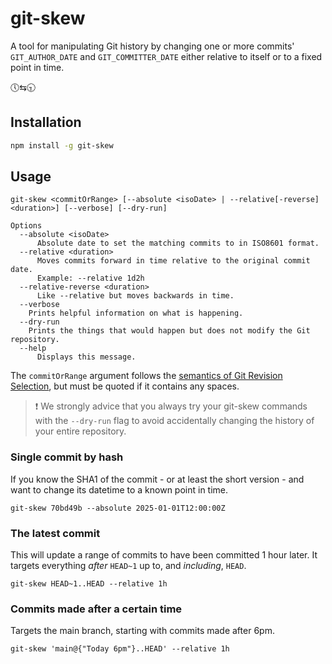 # git-skew

A tool for manipulating Git history by changing one or more commits' `GIT_AUTHOR_DATE` and `GIT_COMMITTER_DATE` either relative to itself or to a fixed point in time.

🕔⇆🕤

## Installation

```sh
npm install -g git-skew
```

## Usage

```
git-skew <commitOrRange> [--absolute <isoDate> | --relative[-reverse] <duration>] [--verbose] [--dry-run]

Options
  --absolute <isoDate>
      Absolute date to set the matching commits to in ISO8601 format.
  --relative <duration>
      Moves commits forward in time relative to the original commit date.
      Example: --relative 1d2h
  --relative-reverse <duration>
      Like --relative but moves backwards in time.
  --verbose
    Prints helpful information on what is happening.
  --dry-run
    Prints the things that would happen but does not modify the Git repository.
  --help
      Displays this message.
```

The `commitOrRange` argument follows the [semantics of Git Revision Selection](https://git-scm.com/book/en/v2/Git-Tools-Revision-Selection), but must be quoted if it contains any spaces.


> ❗ We strongly advice that you always try your git-skew commands with the `--dry-run` flag to avoid accidentally changing the history of your entire repository.

### Single commit by hash

If you know the SHA1 of the commit - or at least the short version - and want to change its datetime to a known point in time.

```
git-skew 70bd49b --absolute 2025-01-01T12:00:00Z
```

### The latest commit

This will update a range of commits to have been committed 1 hour later. It targets everything _after_ `HEAD~1` up to, and _including_, `HEAD`.

```
git-skew HEAD~1..HEAD --relative 1h
```

### Commits made after a certain time

Targets the main branch, starting with commits made after 6pm.

```
git-skew 'main@{"Today 6pm"}..HEAD' --relative 1h
```
